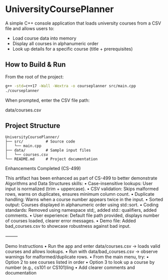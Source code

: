 # UniversityCoursePlanner

A simple C++ console application that loads university courses from a CSV file and allows users to:

- Load course data into memory
- Display all courses in alphanumeric order
- Look up details for a specific course (title + prerequisites)

## How to Build & Run

From the root of the project:

```bash
g++ -std=c++17 -Wall -Wextra -o courseplanner src/main.cpp
./courseplanner
```

When prompted, enter the CSV file path:

data/courses.csv

## Project Structure

```
UniversityCoursePlanner/
├── src/          # Source code
│   └── main.cpp
├── data/         # Sample input files
│   └── courses.csv
└── README.md     # Project documentation
```

Enhancements Completed (CS-499)

This artifact has been enhanced as part of CS-499 to better demonstrate Algorithms and Data Structures skills:
	•	Case-insensitive lookups: User input is normalized (trim + uppercase).
	•	CSV validation: Skips malformed rows, warns on duplicates, ensures minimum column count.
	•	Duplicate handling: Warns when a course number appears twice in the input.
	•	Sorted output: Courses displayed in alphanumeric order using std::sort.
	•	Coding standards: Removed using namespace std;, added std:: qualifiers, added comments.
	•	User experience: Default file path provided, displays number of courses loaded, clearer error messages.
	•	Demo file: Added bad_courses.csv to showcase robustness against bad input.

⸻

Demo Instructions
	•	Run the app and enter data/courses.csv → loads valid courses and allows lookups.
	•	Run with data/bad_courses.csv → observe warnings for malformed/duplicate rows.
	•	From the main menu, try:
	•	Option 2 to see courses listed in order
	•	Option 3 to look up a course by number (e.g., cs101 or CS101)ling
	•	Add clearer comments and documentation